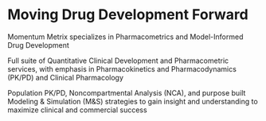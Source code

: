 # Moving Drug Development Forward

Momentum Metrix specializes in Pharmacometrics and Model-Informed Drug Development

Full suite of Quantitative Clinical Development and Pharmacometric services, with emphasis in Pharmacokinetics and Pharmacodynamics (PK/PD) and Clinical Pharmacology

Population PK/PD, Noncompartmental Analysis (NCA), and purpose built Modeling & Simulation (M&S) strategies to gain insight and understanding to maximize clinical and commercial success

